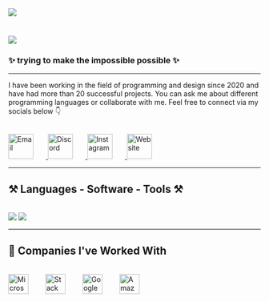 <!-- GIF Intro -->
<img align="top" src="https://betanews.com/wp-content/uploads/2018/06/gifs-on-cli.gif" />

<!-- Typing title -->
<h1 align="left">
  <img src="https://readme-typing-svg.demolab.com?font=Press+Start+2P&pause=1000&color=BEE4FF&width=435&lines=Hi%2CIm+Zey4rox+;UI+and+UX+Developer;Welcome+to+my+GitHub." />
</h1>

<!-- Subtitle -->
<h3 align="left">✨ trying to make the impossible possible ✨</h3>

---

<!-- About Me -->
<div align="left">
I have been working in the field of programming and design since 2020 and have had more than 20 successful projects.  
You can ask me about different programming languages or collaborate with me.  
Feel free to connect via my socials below 👇
</div>

<br/>

<!-- Social Media Buttons (Custom Images) -->
<p align="left">
  <!-- Email -->
  <a href="mailto:zeyroxs@icloud.com" target="_blank">
    <img src="https://cdn.discordapp.com/attachments/1188763529772281917/1397640372859044012/MAIL9.png?ex=68827587&is=68812407&hm=981be6dd95896e529077dcdc4327c55bf7a3158bb1b9cd0685a1be047f0da18a&" alt="Email" height="50" style="margin-right: 25px;" />
  </a>

  <!-- Discord -->
  <a href="https://discord.com/users/349709264098689025" target="_blank">
    <img src="https://cdn.discordapp.com/attachments/1188763529772281917/1397640373089603695/DISCORD9.png?ex=68827587&is=68812407&hm=97ca3f7a160a90dae35def8076d59fe40844ef0f74548874409a94419c8c2dd4&" alt="Discord" height="50" style="margin-right: 25px;" />
  </a>

  <!-- Instagram -->
  <a href="https://www.instagram.com/legendfatah/" target="_blank">
    <img src="https://cdn.discordapp.com/attachments/1188763529772281917/1397640373286866994/insta9.png?ex=68827587&is=68812407&hm=1206045fe4d3c068737c0107d3d1ecb7cd99bdf7717e57009a1528e5e26a2617&" alt="Instagram" height="50" style="margin-right: 25px;" />
  </a>

  <!-- Website -->
  <a href="https://zeyrox.top" target="_blank" title="ZEYROX.xyz">
    <img src="https://cdn.discordapp.com/attachments/1188763529772281917/1397641055641534464/WEB.png?ex=6882762a&is=688124aa&hm=3d064b5f853aa3c2be05e85e9286801606595d877b877b8ebbd9f6a643cd799e&" alt="Website" height="50" />
  </a>
</p>

---

<!-- Skills Section -->
<h2 align="left">⚒️ Languages - Software - Tools ⚒️</h2>
<br/>
<div align="left">
  <img src="https://skillicons.dev/icons?i=html,css,js,py,cs,cpp,php,react,lua" />
  <img src="https://skillicons.dev/icons?i=xd,ps,ai,ae,discord,github,vscode" />
</div>

---

<!-- Companies -->
<h2 align="left">🤝 Companies I've Worked With</h2>
<br/>
<div align="left">
  <img src="https://upload.wikimedia.org/wikipedia/commons/4/44/Microsoft_logo.svg" alt="Microsoft" height="40" style="margin-right: 30px;" />
  <img src="https://upload.wikimedia.org/wikipedia/commons/0/02/Stack_Overflow_logo.svg" alt="Stack Overflow" height="40" style="margin-right: 30px;" />
  <img src="https://upload.wikimedia.org/wikipedia/commons/2/2f/Google_2015_logo.svg" alt="Google" height="40" style="margin-right: 30px;" />
  <img src="https://upload.wikimedia.org/wikipedia/commons/a/a9/Amazon_logo.svg" alt="Amazon" height="40" />
</div>
